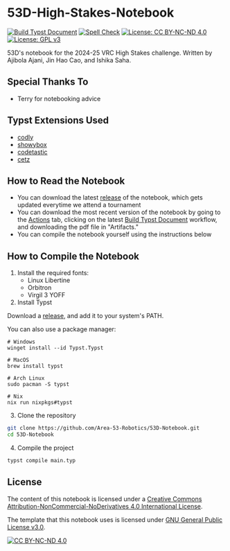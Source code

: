 # 53D-High-Stakes-Notebook

[![Build Typst Document](https://github.com/Area-53-Robotics/53D-Notebook/actions/workflows/build.yml/badge.svg)](https://github.com/Area-53-Robotics/53D-Notebook/actions/workflows/build.yml) [![Spell Check](https://github.com/Area-53-Robotics/53D-Notebook/actions/workflows/typos.yml/badge.svg)](https://github.com/Area-53-Robotics/53D-Notebook/actions/workflows/typos.yml) [![License: CC BY-NC-ND 4.0](https://img.shields.io/badge/License-CC_BY--NC--ND_4.0-lightgrey.svg)](https://creativecommons.org/licenses/by-nc-nd/4.0/) [![License: GPL v3](https://img.shields.io/badge/License-GPLv3-blue.svg)](https://www.gnu.org/licenses/gpl-3.0)

53D's notebook for the 2024-25 VRC High Stakes challenge. Written by Ajibola Ajani, Jin Hao Cao, and Ishika Saha.

## Special Thanks To
- Terry for notebooking advice

## Typst Extensions Used
- [codly](https://typst.app/universe/package/codly)
- [showybox](https://typst.app/universe/package/showybox)
- [codetastic](https://typst.app/universe/package/codetastic)
- [cetz](https://typst.app/universe/package/cetz)

## How to Read the Notebook
- You can download the latest [release](https://github.com/Area-53-Robotics/53D-Notebook/releases) of the notebook, which gets updated everytime we attend a tournament
- You can download the most recent version of the notebook by going to the [Actions](https://github.com/Area-53-Robotics/53D-Notebook/actions) tab, clicking on the latest [Build Typst Document](https://github.com/Area-53-Robotics/53D-Notebook/actions/workflows/build.yml) workflow, and downloading the pdf file in "Artifacts."
- You can compile the notebook yourself using the instructions below

## How to Compile the Notebook
1. Install the required fonts:
    - Linux Libertine
    - Orbitron
    - Virgil 3 YOFF
2. Install Typst

Download a [release](https://github.com/typst/typst/releases/), and add it to your system's PATH. 

You can also use a package manager:

```
# Windows
winget install --id Typst.Typst

# MacOS
brew install typst

# Arch Linux
sudo pacman -S typst

# Nix
nix run nixpkgs#typst
```
3. Clone the repository
```sh
git clone https://github.com/Area-53-Robotics/53D-Notebook.git
cd 53D-Notebook
```
4. Compile the project
```sh
typst compile main.typ
```

## License
The content of this notebook is licensed under a [Creative Commons Attribution-NonCommercial-NoDerivatives 4.0 International License][cc-by-nc-nd].

The template that this notebook uses is licensed under [GNU General Public License v3.0](https://www.gnu.org/licenses/gpl-3.0.en.html).

[![CC BY-NC-ND 4.0][cc-by-nc-nd-image]][cc-by-nc-nd]

[cc-by-nc-nd]: https://creativecommons.org/licenses/by-nc-nd/4.0/
[cc-by-nc-nd-image]: https://licensebuttons.net/l/by-nc-nd/4.0/88x31.png
